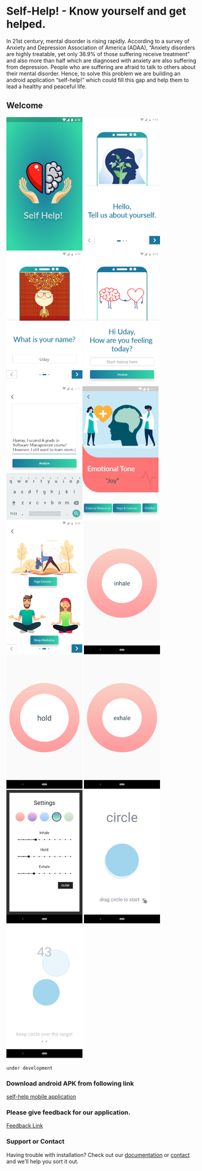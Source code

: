 # Self-Help! - Know yourself and get helped.

In 21st century, mental disorder is rising rapidly. According to a survey of Anxiety and Depression Association of America (ADAA), “Anxiety disorders are highly treatable, yet only 36.9% of those suffering receive treatment” and also more than half which are diagnosed with anxiety are also suffering from depression. People who are suffering are afraid to talk to others about their mental disorder. Hence, to solve this problem we are building an android application “self-help!” which could fill this gap and help them to lead a healthy and peaceful life.

## Welcome 
<img src="./images/img-0.png" width="200" height="350"> <img src="./images/img-1.png" width="200" height="350"><img src="./images/img-2.png" width="200" height="350">  <img src="./images/img-3.png" width="200" height="350"> <img src="./images/img-4.png" width="200" height="350"><img src="./images/img-5.png" width="200" height="350"> <img src="./images/img-6.png" width="200" height="350">
<img src="./images/1.png" width="200" height="350"> <img src="./images/2.png" width="200" height="350"> <img src="./images/03.png" width="200" height="350"> <img src="./images/4.png" width="200" height="350"> <img src="./images/5.png" width="200" height="350"> <img src="./images/6.png" width="200" height="350">







```under development```

### Download android APK from following link
[self-help mobile application](./apk/self-help1.apk)

### Please give feedback for our application.
[Feedback Link](https://docs.google.com/forms/d/e/1FAIpQLSdu3xHjCL1_3lXXW0bO-CkncguCXumnY50AFs-9ZdddlCPaWg/viewform)

### Support or Contact

Having trouble with installation? Check out our [documentation]() or [contact]() and we’ll help you sort it out.
